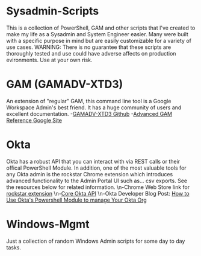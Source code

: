 # Sysadmin-Scripts
This is a collection of PowerShell, GAM and other scripts that I've created to make my life as a Sysadmin and System Engineer easier. Many were built with a specific purpose in mind but are easily customizable for a variety of use cases.
WARNING: There is no guarantee that these scripts are thoroughly tested and use could have adverse affects on production evironments. Use at your own risk.

# GAM (GAMADV-XTD3)
An extension of "regular" GAM, this command line tool is a Google Workspace Admin's best friend. It has a huge community of users and excellent documentation.
-[GAMADV-XTD3 Github](https://github.com/taers232c/GAMADV-XTD3)
-[Advanced GAM Reference Google Site](https://sites.google.com/view/gam--commands/home)

# Okta
Okta has a robust API that you can interact with via REST calls or their offical PowerShell Module. In addition, one of the most valuable tools for any Okta admin is the rockstar Chrome extension which introduces advanced functionality to the Admin Portal UI such as... csv exports. See the resources below for related information.
\n-Chrome Web Store link for [rockstar extension](https://chromewebstore.google.com/detail/rockstar/chjepkekmhealpjipcggnfepkkfeimbd)
\n-[Core Okta API](https://developer.okta.com/docs/reference/core-okta-api/)
\n-Okta Developer Blog Post: [How to Use Okta's Powershell Module to manage Your Okta Org](https://developer.okta.com/blog/2024/05/07/okta-powershell-module)

# Windows-Mgmt
Just a collection of random Windows Admin scripts for some day to day tasks.
